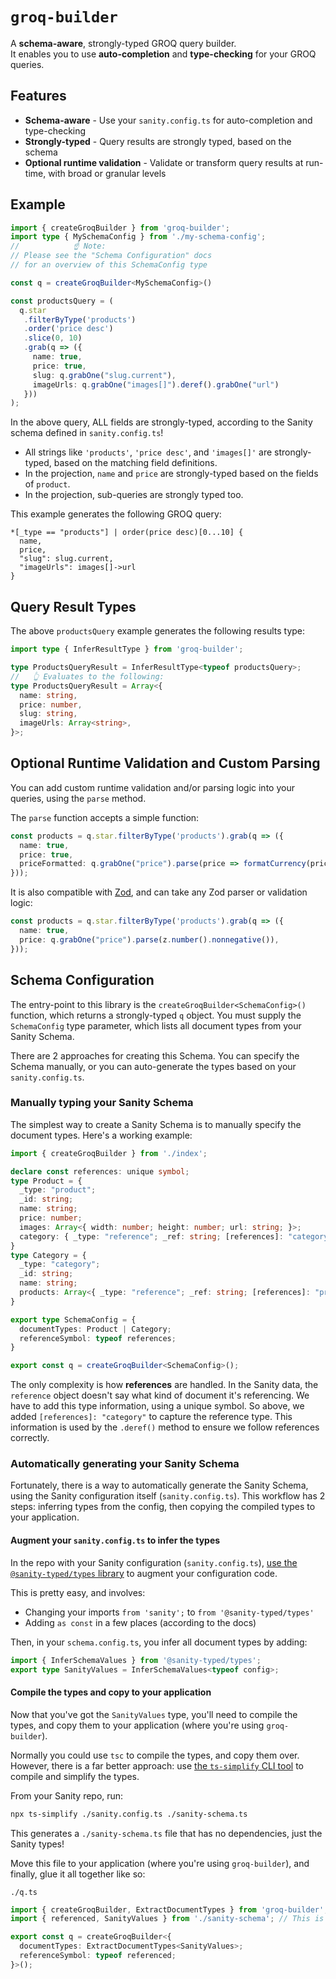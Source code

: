 # `groq-builder`

A **schema-aware**, strongly-typed GROQ query builder.  
It enables you to use **auto-completion** and **type-checking** for your GROQ queries. 

## Features

- **Schema-aware** - Use your `sanity.config.ts` for auto-completion and type-checking
- **Strongly-typed** - Query results are strongly typed, based on the schema
- **Optional runtime validation** - Validate or transform query results at run-time, with broad or granular levels

## Example

```ts
import { createGroqBuilder } from 'groq-builder';
import type { MySchemaConfig } from './my-schema-config';
//            ☝️ Note:
// Please see the "Schema Configuration" docs 
// for an overview of this SchemaConfig type 

const q = createGroqBuilder<MySchemaConfig>()

const productsQuery = (
  q.star
   .filterByType('products')
   .order('price desc')
   .slice(0, 10)
   .grab(q => ({
     name: true,
     price: true,
     slug: q.grabOne("slug.current"),
     imageUrls: q.grabOne("images[]").deref().grabOne("url")
   }))
);
```
In the above query, ALL fields are strongly-typed, according to the Sanity schema defined in `sanity.config.ts`!  

- All strings like `'products'`, `'price desc'`, and `'images[]'` are strongly-typed, based on the matching field definitions.
- In the projection, `name` and `price` are strongly-typed based on the fields of `product`.
- In the projection, sub-queries are strongly typed too.

This example generates the following GROQ query:
```groq
*[_type == "products"] | order(price desc)[0...10] {
  name,
  price,
  "slug": slug.current,
  "imageUrls": images[]->url
}
```


## Query Result Types

The above `productsQuery` example generates the following results type:

```ts
import type { InferResultType } from 'groq-builder';

type ProductsQueryResult = InferResultType<typeof productsQuery>;
//   👆 Evaluates to the following:
type ProductsQueryResult = Array<{
  name: string,
  price: number,
  slug: string,
  imageUrls: Array<string>,
}>;
```

## Optional Runtime Validation and Custom Parsing

You can add custom runtime validation and/or parsing logic into your queries, using the `parse` method.  

The `parse` function accepts a simple function:

```ts
const products = q.star.filterByType('products').grab(q => ({
  name: true,
  price: true,
  priceFormatted: q.grabOne("price").parse(price => formatCurrency(price)),
}));
```

It is also compatible with [Zod](https://zod.dev/), and can take any Zod parser or validation logic:
```ts
const products = q.star.filterByType('products').grab(q => ({
  name: true,
  price: q.grabOne("price").parse(z.number().nonnegative()),
}));
```

## Schema Configuration

The entry-point to this library is the `createGroqBuilder<SchemaConfig>()` function, which returns a strongly-typed `q` object.  You must supply the `SchemaConfig` type parameter, which lists all document types from your Sanity Schema.

There are 2 approaches for creating this Schema. You can specify the Schema manually, or you can auto-generate the types based on your `sanity.config.ts`.

### Manually typing your Sanity Schema

The simplest way to create a Sanity Schema is to manually specify the document types.  Here's a working example:

```ts
import { createGroqBuilder } from './index';

declare const references: unique symbol;
type Product = {
  _type: "product";
  _id: string;
  name: string;
  price: number;
  images: Array<{ width: number; height: number; url: string; }>;
  category: { _type: "reference"; _ref: string; [references]: "category"; };
}
type Category = {
  _type: "category";
  _id: string;
  name: string;
  products: Array<{ _type: "reference"; _ref: string; [references]: "product"; }>;
}

export type SchemaConfig = {
  documentTypes: Product | Category;
  referenceSymbol: typeof references;
}

export const q = createGroqBuilder<SchemaConfig>();
```

The only complexity is how **references** are handled.  In the Sanity data, the `reference` object doesn't say what kind of document it's referencing.  We have to add this type information, using a unique symbol.  So above, we added  `[references]: "category"` to capture the reference type.  This information is used by the `.deref()` method to ensure we follow references correctly.

### Automatically generating your Sanity Schema

Fortunately, there is a way to automatically generate the Sanity Schema, using the Sanity configuration itself (`sanity.config.ts`).  This workflow has 2 steps: inferring types from the config, then copying the compiled types to your application.

#### Augment your `sanity.config.ts` to infer the types

In the repo with your Sanity configuration (`sanity.config.ts`), [use the `@sanity-typed/types` library](https://www.sanity.io/plugins/sanity-typed-types) to augment your configuration code.  

This is pretty easy, and involves:
- Changing your imports `from 'sanity';` to `from '@sanity-typed/types'`
- Adding `as const` in a few places (according to the docs)

Then, in your `schema.config.ts`, you infer all document types by adding: 
```ts
import { InferSchemaValues } from '@sanity-typed/types';
export type SanityValues = InferSchemaValues<typeof config>;
```


#### Compile the types and copy to your application

Now that you've got the `SanityValues` type, you'll need to compile the types, and copy them to your application (where you're using `groq-builder`).  

Normally you could use `tsc` to compile the types, and copy them over.  However, there is a far better approach: use [the `ts-simplify` CLI tool](https://www.npmjs.com/package/ts-simplify) to compile and simplify the types.

From your Sanity repo, run:
```sh
npx ts-simplify ./sanity.config.ts ./sanity-schema.ts
```

This generates a `./sanity-schema.ts` file that has no dependencies, just the Sanity types!  

Move this file to your application (where you're using `groq-builder`), and finally, glue it all together like so:

`./q.ts`
```ts
import { createGroqBuilder, ExtractDocumentTypes } from 'groq-builder';
import { referenced, SanityValues } from './sanity-schema'; // This is the generated file

export const q = createGroqBuilder<{
  documentTypes: ExtractDocumentTypes<SanityValues>;
  referenceSymbol: typeof referenced;
}>();
```
